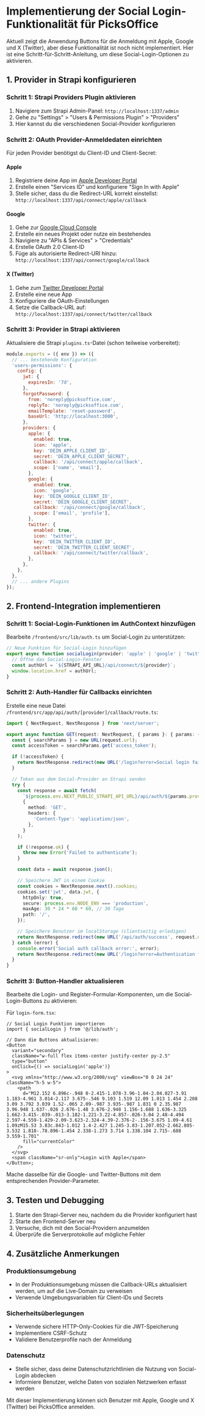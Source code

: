 # Implementierung der Social Login-Funktionalität für PicksOffice

Aktuell zeigt die Anwendung Buttons für die Anmeldung mit Apple, Google und X (Twitter), aber diese Funktionalität ist noch nicht implementiert. Hier ist eine Schritt-für-Schritt-Anleitung, um diese Social-Login-Optionen zu aktivieren.

## 1. Provider in Strapi konfigurieren

### Schritt 1: Strapi Providers Plugin aktivieren

1. Navigiere zum Strapi Admin-Panel: `http://localhost:1337/admin`
2. Gehe zu "Settings" > "Users & Permissions Plugin" > "Providers"
3. Hier kannst du die verschiedenen Social-Provider konfigurieren

### Schritt 2: OAuth Provider-Anmeldedaten einrichten

Für jeden Provider benötigst du Client-ID und Client-Secret:

#### Apple

1. Registriere deine App im [Apple Developer Portal](https://developer.apple.com)
2. Erstelle einen "Services ID" und konfiguriere "Sign In with Apple"
3. Stelle sicher, dass du die Redirect-URL korrekt einstellst: `http://localhost:1337/api/connect/apple/callback`

#### Google

1. Gehe zur [Google Cloud Console](https://console.cloud.google.com/)
2. Erstelle ein neues Projekt oder nutze ein bestehendes
3. Navigiere zu "APIs & Services" > "Credentials"
4. Erstelle OAuth 2.0 Client-ID
5. Füge als autorisierte Redirect-URI hinzu: `http://localhost:1337/api/connect/google/callback`

#### X (Twitter)

1. Gehe zum [Twitter Developer Portal](https://developer.twitter.com/)
2. Erstelle eine neue App
3. Konfiguriere die OAuth-Einstellungen
4. Setze die Callback-URL auf: `http://localhost:1337/api/connect/twitter/callback`

### Schritt 3: Provider in Strapi aktivieren

Aktualisiere die Strapi `plugins.ts`-Datei (schon teilweise vorbereitet):

```js
module.exports = ({ env }) => ({
  // ... bestehende Konfiguration
  'users-permissions': {
    config: {
      jwt: {
        expiresIn: '7d',
      },
      forgotPassword: {
        from: 'noreply@picksoffice.com',
        replyTo: 'noreply@picksoffice.com',
        emailTemplate: 'reset-password',
        baseUrl: 'http://localhost:3000',
      },
      providers: {
        apple: {
          enabled: true,
          icon: 'apple',
          key: 'DEIN_APPLE_CLIENT_ID',
          secret: 'DEIN_APPLE_CLIENT_SECRET',
          callback: '/api/connect/apple/callback',
          scope: ['name', 'email'],
        },
        google: {
          enabled: true,
          icon: 'google',
          key: 'DEIN_GOOGLE_CLIENT_ID',
          secret: 'DEIN_GOOGLE_CLIENT_SECRET',
          callback: '/api/connect/google/callback',
          scope: ['email', 'profile'],
        },
        twitter: {
          enabled: true,
          icon: 'twitter',
          key: 'DEIN_TWITTER_CLIENT_ID',
          secret: 'DEIN_TWITTER_CLIENT_SECRET',
          callback: '/api/connect/twitter/callback',
        },
      },
    },
  },
  // ... andere Plugins
});
```

## 2. Frontend-Integration implementieren

### Schritt 1: Social-Login-Funktionen im AuthContext hinzufügen

Bearbeite `/frontend/src/lib/auth.ts` um Social-Login zu unterstützen:

```typescript
// Neue Funktion für Social-Login hinzufügen
export async function socialLogin(provider: 'apple' | 'google' | 'twitter'): Promise<void> {
  // Öffne das Social-Login-Fenster
  const authUrl = `${STRAPI_API_URL}/api/connect/${provider}`;
  window.location.href = authUrl;
}
```

### Schritt 2: Auth-Handler für Callbacks einrichten

Erstelle eine neue Datei `/frontend/src/app/api/auth/[provider]/callback/route.ts`:

```typescript
import { NextRequest, NextResponse } from 'next/server';

export async function GET(request: NextRequest, { params }: { params: { provider: string } }) {
  const { searchParams } = new URL(request.url);
  const accessToken = searchParams.get('access_token');

  if (!accessToken) {
    return NextResponse.redirect(new URL('/login?error=Social login failed', request.url));
  }

  // Token aus dem Social-Provider an Strapi senden
  try {
    const response = await fetch(
      `${process.env.NEXT_PUBLIC_STRAPI_API_URL}/api/auth/${params.provider}/callback?access_token=${accessToken}`,
      {
        method: 'GET',
        headers: {
          'Content-Type': 'application/json',
        },
      }
    );

    if (!response.ok) {
      throw new Error('Failed to authenticate');
    }

    const data = await response.json();

    // Speichere JWT in einem Cookie
    const cookies = NextResponse.next().cookies;
    cookies.set('jwt', data.jwt, {
      httpOnly: true,
      secure: process.env.NODE_ENV === 'production',
      maxAge: 30 * 24 * 60 * 60, // 30 Tage
      path: '/',
    });

    // Speichere Benutzer im localStorage (clientseitig erledigen)
    return NextResponse.redirect(new URL('/api/auth/success', request.url));
  } catch (error) {
    console.error('Social auth callback error:', error);
    return NextResponse.redirect(new URL('/login?error=Authentication failed', request.url));
  }
}
```

### Schritt 3: Button-Handler aktualisieren

Bearbeite die Login- und Register-Formular-Komponenten, um die Social-Login-Buttons zu aktivieren:

Für `login-form.tsx`:

```tsx
// Social Login Funktion importieren
import { socialLogin } from '@/lib/auth';

// Dann die Buttons aktualisieren:
<Button
  variant="secondary"
  className="w-full flex items-center justify-center py-2.5"
  type="button"
  onClick={() => socialLogin('apple')}
>
  <svg xmlns="http://www.w3.org/2000/svg" viewBox="0 0 24 24" className="h-5 w-5">
    <path
      d="M12.152 6.896c-.948 0-2.415-1.078-3.96-1.04-2.04.027-3.91 1.183-4.961 3.014-2.117 3.675-.546 9.103 1.519 12.09 1.013 1.454 2.208 3.09 3.792 3.039 1.52-.065 2.09-.987 3.935-.987 1.831 0 2.35.987 3.96.948 1.637-.026 2.676-1.48 3.676-2.948 1.156-1.688 1.636-3.325 1.662-3.415-.039-.013-3.182-1.221-3.22-4.857-.026-3.04 2.48-4.494 2.597-4.559-1.429-2.09-3.623-2.324-4.39-2.376-2-.156-3.675 1.09-4.61 1.09zM15.53 3.83c.843-1.012 1.4-2.427 1.245-3.83-1.207.052-2.662.805-3.532 1.818-.78.896-1.454 2.338-1.273 3.714 1.338.104 2.715-.688 3.559-1.701"
      fill="currentColor"
    />
  </svg>
  <span className="sr-only">Login with Apple</span>
</Button>;
```

Mache dasselbe für die Google- und Twitter-Buttons mit dem entsprechenden Provider-Parameter.

## 3. Testen und Debugging

1. Starte den Strapi-Server neu, nachdem du die Provider konfiguriert hast
2. Starte den Frontend-Server neu
3. Versuche, dich mit den Social-Providern anzumelden
4. Überprüfe die Serverprotokolle auf mögliche Fehler

## 4. Zusätzliche Anmerkungen

### Produktionsumgebung

- In der Produktionsumgebung müssen die Callback-URLs aktualisiert werden, um auf die Live-Domain zu verweisen
- Verwende Umgebungsvariablen für Client-IDs und Secrets

### Sicherheitsüberlegungen

- Verwende sichere HTTP-Only-Cookies für die JWT-Speicherung
- Implementiere CSRF-Schutz
- Validiere Benutzerprofile nach der Anmeldung

### Datenschutz

- Stelle sicher, dass deine Datenschutzrichtlinien die Nutzung von Social-Login abdecken
- Informiere Benutzer, welche Daten von sozialen Netzwerken erfasst werden

Mit dieser Implementierung können sich Benutzer mit Apple, Google und X (Twitter) bei PicksOffice anmelden.
